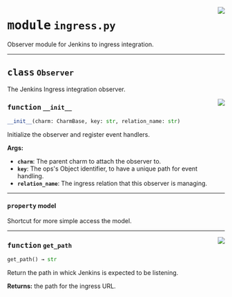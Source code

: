 <!-- markdownlint-disable -->

<a href="../src/ingress.py#L0"><img align="right" style="float:right;" src="https://img.shields.io/badge/-source-cccccc?style=flat-square"></a>

# <kbd>module</kbd> `ingress.py`
Observer module for Jenkins to ingress integration. 



---

## <kbd>class</kbd> `Observer`
The Jenkins Ingress integration observer. 

<a href="../src/ingress.py#L17"><img align="right" style="float:right;" src="https://img.shields.io/badge/-source-cccccc?style=flat-square"></a>

### <kbd>function</kbd> `__init__`

```python
__init__(charm: CharmBase, key: str, relation_name: str)
```

Initialize the observer and register event handlers. 



**Args:**
 
 - <b>`charm`</b>:  The parent charm to attach the observer to. 
 - <b>`key`</b>:  The ops's Object identifier, to have a unique path for event handling. 
 - <b>`relation_name`</b>:  The ingress relation that this observer is managing. 


---

#### <kbd>property</kbd> model

Shortcut for more simple access the model. 



---

<a href="../src/ingress.py#L33"><img align="right" style="float:right;" src="https://img.shields.io/badge/-source-cccccc?style=flat-square"></a>

### <kbd>function</kbd> `get_path`

```python
get_path() → str
```

Return the path in whick Jenkins is expected to be listening. 



**Returns:**
  the path for the ingress URL. 


